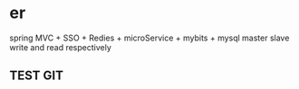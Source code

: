 # er
spring MVC + SSO + Redies + microService + mybits + mysql master slave write and read respectively

## TEST GIT
